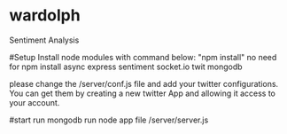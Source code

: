 # wardolph
Sentiment Analysis

#Setup
Install node modules with command below:
"npm install"
no need for npm install async express sentiment socket.io twit mongodb

please change the /server/conf.js file and add your twitter configurations.
You can get them by creating a new twitter App and allowing it access to your account.


#start
run mongodb
run node app file /server/server.js
